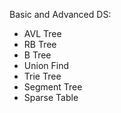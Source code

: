 Basic and Advanced DS: 
*  AVL Tree
*  RB Tree
*  B Tree
*  Union Find
*  Trie Tree
*  Segment Tree
*  Sparse Table

